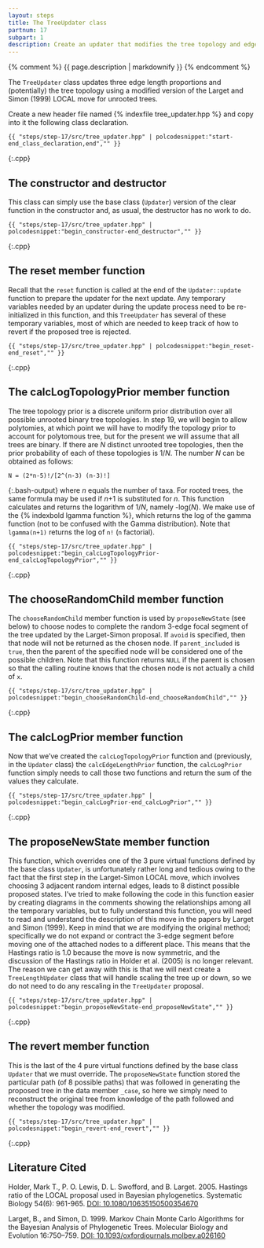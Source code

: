 ```yaml
---
layout: steps
title: The TreeUpdater class
partnum: 17
subpart: 1
description: Create an updater that modifies the tree topology and edge lengths. 
---
```

{% comment %}
{{ page.description | markdownify }}
{% endcomment %}

The `TreeUpdater` class updates three edge length proportions and (potentially) the tree topology using a modified version of the Larget and Simon (1999) LOCAL move for unrooted trees.

Create a new header file named {% indexfile tree_updater.hpp %} and copy into it the following class declaration.
~~~~~~
{{ "steps/step-17/src/tree_updater.hpp" | polcodesnippet:"start-end_class_declaration,end","" }}
~~~~~~
{:.cpp}

## The constructor and destructor

This class can simply use the base class (`Updater`) version of the clear function in the constructor and, as usual, the destructor has no work to do.
~~~~~~
{{ "steps/step-17/src/tree_updater.hpp" | polcodesnippet:"begin_constructor-end_destructor","" }}
~~~~~~
{:.cpp}

## The reset member function

Recall that the `reset` function is called at the end of the `Updater::update` function to prepare the updater for the next update. Any temporary variables needed by an updater during the update process need to be re-initialized in this function, and this `TreeUpdater` has several of these temporary variables, most of which are needed to keep track of how to revert if the proposed tree is rejected.
~~~~~~
{{ "steps/step-17/src/tree_updater.hpp" | polcodesnippet:"begin_reset-end_reset","" }}
~~~~~~
{:.cpp}

## The calcLogTopologyPrior member function

The tree topology prior is a discrete uniform prior distribution over all possible unrooted binary tree topologies. In step 19, we will begin to allow polytomies, at which point we will have to modify the topology prior to account for polytomous tree, but for the present we will assume that all trees are binary. If there are _N_ distinct unrooted tree topologies, then the prior probability of each of these topologies is 1/_N_. The number _N_ can be obtained as follows:
~~~~~~
N = (2*n-5)!/[2^(n-3) (n-3)!]
~~~~~~
{:.bash-output}
where _n_ equals the number of taxa. For rooted trees, the same formula may be used if _n_+1 is substituted for _n_. This function calculates and returns the logarithm of 1/_N_, namely -log(_N_). We make use of the {% indexbold lgamma function %}, which returns the log of the gamma function (not to be confused with the Gamma distribution). Note that `lgamma(n+1)` returns the log of `n!` (`n` factorial).
~~~~~~
{{ "steps/step-17/src/tree_updater.hpp" | polcodesnippet:"begin_calcLogTopologyPrior-end_calcLogTopologyPrior","" }}
~~~~~~
{:.cpp}

## The chooseRandomChild member function

The `chooseRandomChild` member function is used by `proposeNewState` (see below) to choose nodes to complete the random 3-edge focal segment of the tree updated by the Larget-Simon proposal. If `avoid` is specified, then that node will not be returned as the chosen node. If `parent_included` is `true`, then the parent of the specified node will be considered one of the possible children. Note that this function returns `NULL` if the parent is chosen so that the calling routine knows that the chosen node is not actually a child of `x`.
~~~~~~
{{ "steps/step-17/src/tree_updater.hpp" | polcodesnippet:"begin_chooseRandomChild-end_chooseRandomChild","" }}
~~~~~~
{:.cpp}

## The calcLogPrior member function

Now that we’ve created the `calcLogTopologyPrior` function and (previously, in the `Updater` class) the `calcEdgeLengthPrior` function, the `calcLogPrior` function simply needs to call those two functions and return the sum of the values they calculate.
~~~~~~
{{ "steps/step-17/src/tree_updater.hpp" | polcodesnippet:"begin_calcLogPrior-end_calcLogPrior","" }}
~~~~~~
{:.cpp}

## The proposeNewState member function

This function, which overrides one of the 3 pure virtual functions defined by the base class `Updater`, is unfortunately rather long and tedious owing to the fact that the first step in the Larget-Simon LOCAL move, which involves choosing 3 adjacent random internal edges, leads to 8 distinct possible proposed states. I’ve tried to make following the code in this function easier by creating diagrams in the comments showing the relationships among all the temporary variables, but to fully understand this function, you will need to read and understand the description of this move in the papers by Larget and Simon (1999). Keep in mind that we are modifying the original method; specifically we do not expand or contract the 3-edge segment before moving one of the attached nodes to a different place. This means that the Hastings ratio is 1.0 because the move is now symmetric, and the discussion of the Hastings ratio in Holder et al. (2005) is no longer relevant. The reason we can get away with this is that we will next create a `TreeLengthUpdater` class that will handle scaling the tree up or down, so we do not need to do any rescaling in the `TreeUpdater` proposal.
~~~~~~
{{ "steps/step-17/src/tree_updater.hpp" | polcodesnippet:"begin_proposeNewState-end_proposeNewState","" }}
~~~~~~
{:.cpp}

## The revert member function

This is the last of the 4 pure virtual functions defined by the base class `Updater` that we must override. The `proposeNewState` function stored  the particular path (of 8 possible paths) that was followed in generating the proposed tree in the data member `_case`, so here we simply need to reconstruct the original tree from knowledge of the path followed and whether the topology was modified.
~~~~~~
{{ "steps/step-17/src/tree_updater.hpp" | polcodesnippet:"begin_revert-end_revert","" }}
~~~~~~
{:.cpp}

## Literature Cited

Holder, Mark T., P. O. Lewis, D. L. Swofford, and B. Larget. 2005. Hastings ratio of the LOCAL proposal used in Bayesian phylogenetics. Systematic Biology 54(6): 961-965. [DOI: 10.1080/10635150500354670](https://doi.org/10.1080/10635150500354670)

Larget, B., and Simon, D. 1999. Markov Chain Monte Carlo Algorithms for the Bayesian Analysis of Phylogenetic Trees. Molecular Biology and Evolution 16:750–759. [DOI: 10.1093/oxfordjournals.molbev.a026160](https://doi.org/10.1093/oxfordjournals.molbev.a026160)

